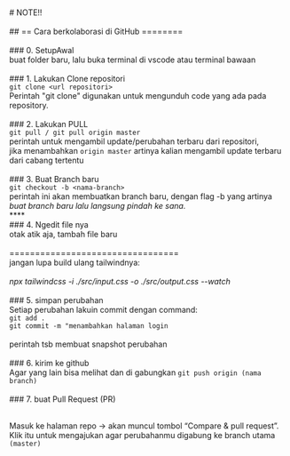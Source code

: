 <br># NOTE!!
<br>
<br>## == Cara berkolaborasi di GitHub ========
<br>
<br>### 0. SetupAwal
<br>buat folder baru, lalu buka terminal di vscode atau terminal bawaan
<br>
<br>### 1. Lakukan Clone repositori
<br>`git clone <url repositori>`
<br>Perintah "git clone" digunakan untuk mengunduh code yang ada pada repository.
<br>
<br>### 2. Lakukan PULL
<br>`git pull / git pull origin master` 
<br>perintah untuk mengambil update/perubahan terbaru dari repositori, 
<br> jika menambahkan `origin master` artinya kalian mengambil update terbaru dari cabang tertentu
<br>
<br>### 3. Buat Branch baru 
<br>`git checkout -b <nama-branch>`
<br>perintah ini akan membuatkan branch baru, dengan flag -b yang artinya _buat branch baru lalu langsung pindah ke sana._
<br>****
<br>### 4. Ngedit file nya
<br>otak atik aja, tambah file baru
<br>
<br>=================================
<br>jangan lupa build ulang tailwindnya:
<br>
<br> _npx tailwindcss -i ./src/input.css -o ./src/output.css --watch_
<br>
<br>### 5. simpan perubahan
<br>Setiap perubahan lakuin commit dengan command:
<br>`git add .`
<br>`git commit -m "menambahkan halaman login`
<br>
<br>perintah tsb membuat snapshot perubahan
<br>
<br>### 6. kirim ke github
<br>Agar yang lain bisa melihat dan di gabungkan 
`git push origin (nama branch)`
<br>
<br>### 7. buat Pull Request (PR)

<br>Masuk ke halaman repo → akan muncul tombol “Compare & pull request”.
Klik itu untuk mengajukan agar perubahanmu digabung ke branch utama `(master)`






